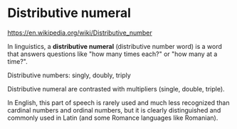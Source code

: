 # Distributive numeral

https://en.wikipedia.org/wiki/Distributive_number

In linguistics, a **distributive numeral** (distributive number word) is a word that answers questions like "how many times each?" or "how many at a time?".

Distributive numbers: singly, doubly, triply

Distributive numeral are contrasted with multipliers (single, double, triple).

In English, this part of speech is rarely used and much less recognized than cardinal numbers and ordinal numbers, but it is clearly distinguished and commonly used in Latin (and some Romance languages like Romanian).
